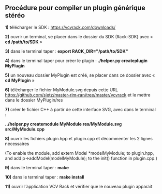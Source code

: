 ## Procédure pour compiler un plugin générique stéréo



**1)** télécharger le SDK : https://vcvrack.com/downloads/

**2)** ouvrir un terminal, se placer dans le dossier du SDK (Rack-SDK) avec « **cd  /path/to/SDK** » 

**3)** dans le terminal taper : **export RACK_DIR="/path/to/SDK"**

**4)** dans le terminal taper pour créer le plugin : **./helper.py createplugin MyPlugin**
	
**5)**  un nouveau dossier MyPlugin est créé, se placer dans ce dossier avec « **cd MyPlugin** » 

**6)** télécharger le fichier MyModule.svg depuis cette URL https://github.com/sletz/master-rim-ran/tree/master/vcvrack et le mettre dans le dossier MyPlugin/res 

**7)** créer le fichier C++ à partir de cette interface SVG, avec dans le terminal : 

**../helper.py createmodule MyModule res/MyModule.svg src/MyModule.cpp**

**8)** ouvrir les fichiers plugin.hpp et plugin.cpp et décommenter les 2 lignes nécessaires 

(To enable the module, add
extern Model *modelMyModule;
to plugin.hpp, and add
p->addModel(modelMyModule);
to the init() function in plugin.cpp.)

**9)** dans le terminal taper : **make**

**10)** dans le terminal taper : **make install**

**11)** ouvrir l’application VCV Rack et vérifier que le nouveau plugin apparait
